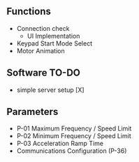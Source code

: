 ## Functions

- Connection check
    - UI Implementation
- Keypad Start Mode Select
- Motor Animation


## Software TO-DO

- simple server setup [X]

## Parameters

- P-01 Maximum Frequency / Speed Limit
- P-02 Minimum Frequency / Speed Limit
- P-03 Acceleration Ramp Time
- Communications Configuration (P-36)